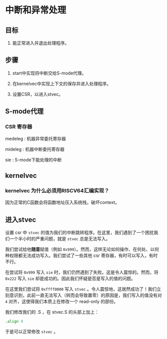 # 中断和异常处理

## 目标

1) 能正常进入并退出处理程序。

## 步骤

1) start中实现将中断交给S-mode代理。

2) 在kernelvec中实现上下文的保存并进入处理程序。

3) 设置CSR，以进入stvec。

## S-mode代理

### CSR 寄存器

medeleg : 机器异常委托寄存器

mideleg : 机器中断委托寄存器

sie : S-mode下能处理的中断

## kernelvec

### kernelvec 为什么必须用RISCV64汇编实现？

因为正常的C函数会将函数地址压入系统栈，破坏context。

## 进入stvec

设置 csr 中 ``stvec`` 的值为我们的中断跳转程序。在这里，我们遇到了一个困扰我们一个半小时的严重问题，就是 ``stvec`` 总是无法写入。

我们尝试给他**随意**赋值（例如 ``0x999``）。然而，这样无论如何操作、在何处、以何种权限都无法成功写入。我们尝试了一些其他 csr 寄存器，有时可以写入，有时不行。

在尝试将 ``0x999`` 写入 ``sie`` 时，我们仍然遇到了失败。这是令人震惊的。然而，将 ``0x222`` 写入 ``sie`` 却是成功的。因此我们怀疑是否是写入的值的问题。

在这里我们尝试将 ``0xffff0000`` 写入 ``stvec`` 。令人震惊地，这居然成功了！我们立刻意识到，此前一直无法写入（转而会导致置零）的原因是，我们写入的值没有对 ``4`` 对齐，这使得我们本质上在修改一个 read-only 的部份。

我们修改我们的 .S ，在 stvec.S 的头部上加上：

``` asm
.align 4
```

于是可以正常修改 ``stvec`` 。